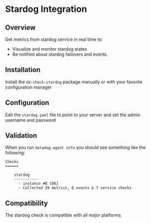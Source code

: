 # Stardog Integration

## Overview

Get metrics from stardog service in real time to:

* Visualize and monitor stardog states
* Be notified about stardog failovers and events.

## Installation

Install the `dd-check-stardog` package manually or with your favorite configuration manager

## Configuration

Edit the `stardog.yaml` file to point to your server and set the admin username and password

## Validation

When you run `datadog-agent info` you should see something like the following:

    Checks
    ======

        stardog
        -----------
          - instance #0 [OK]
          - Collected 39 metrics, 0 events & 7 service checks

## Compatibility

The stardog check is compatible with all major platforms
